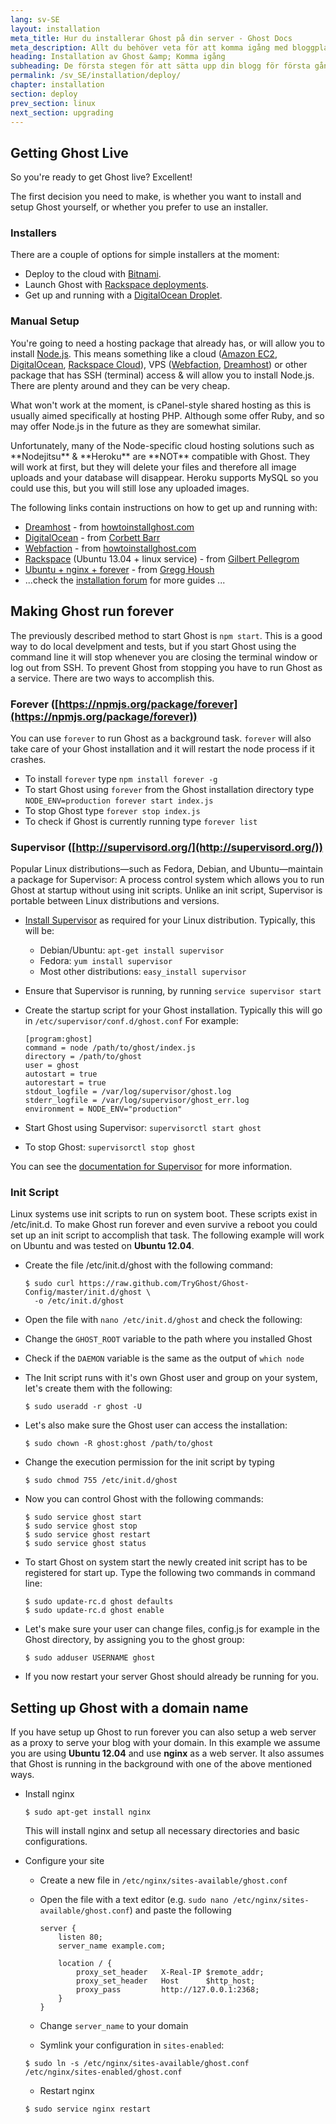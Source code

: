 ```yaml
---
lang: sv-SE
layout: installation
meta_title: Hur du installerar Ghost på din server - Ghost Docs
meta_description: Allt du behöver veta för att komma igång med bloggplattformen Ghost på din lokal eller fjärrmiljö.         
heading: Installation av Ghost &amp; Komma igång
subheading: De första stegen för att sätta upp din blogg för första gången.
permalink: /sv_SE/installation/deploy/
chapter: installation
section: deploy
prev_section: linux
next_section: upgrading
---
```


## Getting Ghost Live <a id="deploy"></a>

So you're ready to get Ghost live? Excellent!

The first decision you need to make, is whether you want to install and setup Ghost yourself, or whether you prefer to use an installer.

### Installers

There are a couple of options for simple installers at the moment:

*   Deploy to the cloud with [Bitnami](http://wiki.bitnami.com/Applications/BitNami_Ghost).
*   Launch Ghost with [Rackspace deployments](http://developer.rackspace.com/blog/launch-ghost-with-rackspace-deployments.html).
*   Get up and running with a [DigitalOcean Droplet](https://www.digitalocean.com/community/articles/how-to-use-the-digitalocean-ghost-application).

### Manual Setup

You're going to need a hosting package that already has, or will allow you to install [Node.js](http://nodejs.org).
    This means something like a cloud ([Amazon EC2](http://aws.amazon.com/ec2/), [DigitalOcean](http://www.digitalocean.com), [Rackspace Cloud](http://www.rackspace.com/cloud/)), VPS ([Webfaction](https://www.webfaction.com/), [Dreamhost](http://www.dreamhost.com/servers/vps/)) or other package that has SSH (terminal) access & will allow you to install Node.js. There are plenty around and they can be very cheap.

What won't work at the moment, is cPanel-style shared hosting as this is usually aimed specifically at hosting PHP. Although some offer Ruby, and so may offer Node.js in the future as they are somewhat similar.

<p>Unfortunately, many of the Node-specific cloud hosting solutions such as **Nodejitsu** & **Heroku** are **NOT** compatible with Ghost. They will work at first, but they will delete your files and therefore all image uploads and your database will disappear. Heroku supports MySQL so you could use this, but you will still lose any uploaded images.

The following links contain instructions on how to get up and running with:

*   [Dreamhost](http://www.howtoinstallghost.com/how-to-install-ghost-on-dreamhost/) - from [howtoinstallghost.com](http://howtoinstallghost.com)
*   [DigitalOcean](http://ghosted.co/install-ghost-digitalocean/) - from [Corbett Barr](http://ghosted.co)
*   [Webfaction](http://www.howtoinstallghost.com/how-to-install-ghost-on-webfaction-hosting/) - from [howtoinstallghost.com](http://howtoinstallghost.com)
*   [Rackspace](http://ghost.pellegrom.me/installing-ghost-on-ubuntu/) (Ubuntu 13.04 + linux service) - from [Gilbert Pellegrom](http://ghost.pellegrom.me/)
*   [Ubuntu + nginx + forever](http://0v.org/installing-ghost-on-ubuntu-nginx-and-mysql/) - from [Gregg Housh](http://0v.org/)
*   ...check the [installation forum](https://en.ghost.org/forum/installation) for more guides ...

## Making Ghost run forever

The previously described method to start Ghost is `npm start`. This is a good way to do local develpment and tests, but if you start Ghost using the command line it will stop whenever you are closing the terminal window or log out from SSH. To prevent Ghost from stopping you have to run Ghost as a service. There are two ways to accomplish this.

### Forever ([https://npmjs.org/package/forever](https://npmjs.org/package/forever))

You can use `forever` to run Ghost as a background task. `forever` will also take care of your Ghost installation and it will restart the node process if it crashes.

*   To install `forever` type `npm install forever -g`
*   To start Ghost using `forever` from the Ghost installation directory type `NODE_ENV=production forever start index.js`
*   To stop Ghost type `forever stop index.js`
*   To check if Ghost is currently running type `forever list`

### Supervisor ([http://supervisord.org/](http://supervisord.org/))

Popular Linux distributions&mdash;such as Fedora, Debian, and Ubuntu&mdash;maintain a package for Supervisor: A process control system which allows you to run Ghost at startup without using init scripts. Unlike an init script, Supervisor is portable between Linux distributions and versions.

*   [Install Supervisor](http://supervisord.org/installing.html) as required for your Linux distribution. Typically, this will be:
    *   Debian/Ubuntu: `apt-get install supervisor`
    *   Fedora: `yum install supervisor`
    *   Most other distributions: `easy_install supervisor`
*   Ensure that Supervisor is running, by running `service supervisor start`
*   Create the startup script for your Ghost installation. Typically this will go in `/etc/supervisor/conf.d/ghost.conf` For example:

    ```
    [program:ghost]
    command = node /path/to/ghost/index.js
    directory = /path/to/ghost
    user = ghost
    autostart = true
    autorestart = true
    stdout_logfile = /var/log/supervisor/ghost.log
    stderr_logfile = /var/log/supervisor/ghost_err.log
    environment = NODE_ENV="production"
    ```

*   Start Ghost using Supervisor: `supervisorctl start ghost`
*   To stop Ghost: `supervisorctl stop ghost`

You can see the [documentation for Supervisor](http://supervisord.org) for more information.

### Init Script

Linux systems use init scripts to run on system boot. These scripts exist in /etc/init.d. To make Ghost run forever and even survive a reboot you could set up an init script to accomplish that task. The following example will work on Ubuntu and was tested on **Ubuntu 12.04**.

*   Create the file /etc/init.d/ghost with the following command:

    ```
    $ sudo curl https://raw.github.com/TryGhost/Ghost-Config/master/init.d/ghost \
      -o /etc/init.d/ghost
    ```

*   Open the file with `nano /etc/init.d/ghost` and check the following:
*   Change the `GHOST_ROOT` variable to the path where you installed Ghost
*   Check if the `DAEMON` variable is the same as the output of `which node`
*   The Init script runs with it's own Ghost user and group on your system, let's create them with the following:

    ```
    $ sudo useradd -r ghost -U
    ```

*   Let's also make sure the Ghost user can access the installation:

    ```
    $ sudo chown -R ghost:ghost /path/to/ghost
    ```

*   Change the execution permission for the init script by typing

    ```
    $ sudo chmod 755 /etc/init.d/ghost
    ```

*   Now you can control Ghost with the following commands:

    ```
    $ sudo service ghost start
    $ sudo service ghost stop
    $ sudo service ghost restart
    $ sudo service ghost status
    ```

*   To start Ghost on system start the newly created init script has to be registered for start up.
    Type the following two commands in command line: 

    ```
    $ sudo update-rc.d ghost defaults
    $ sudo update-rc.d ghost enable
    ```

*   Let's make sure your user can change files, config.js for example in the Ghost directory, by assigning you to the ghost group:
    ```
    $ sudo adduser USERNAME ghost
    ```

*   If you now restart your server Ghost should already be running for you.


## Setting up Ghost with a domain name

If you have setup up Ghost to run forever you can also setup a web server as a proxy to serve your blog with your domain.
In this example we assume you are using **Ubuntu 12.04** and use **nginx** as a web server.
It also assumes that Ghost is running in the background with one of the above mentioned ways.

*   Install nginx

    ```
    $ sudo apt-get install nginx
    ```
    <span class="note">This will install nginx and setup all necessary directories and basic configurations.</span>

*   Configure your site

    *   Create a new file in `/etc/nginx/sites-available/ghost.conf`
    *   Open the file with a text editor (e.g. `sudo nano /etc/nginx/sites-available/ghost.conf`)
        and paste the following

        ```
        server {
            listen 80;
            server_name example.com;

            location / {
                proxy_set_header   X-Real-IP $remote_addr;
                proxy_set_header   Host      $http_host;
                proxy_pass         http://127.0.0.1:2368;
            }
        }

        ```

    *   Change `server_name` to your domain
    *   Symlink your configuration in `sites-enabled`:

    ```
    $ sudo ln -s /etc/nginx/sites-available/ghost.conf /etc/nginx/sites-enabled/ghost.conf
    ```

    *   Restart nginx

    ```
    $ sudo service nginx restart
    ```
